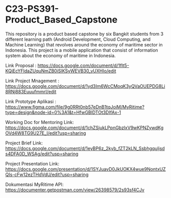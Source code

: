 # C23-PS391-Product_Based_Capstone
This repository is a product based capstone by six Bangkit students from 3 different learning path (Android Development, Cloud Computing, and Machine Learning) that revolves around the economy of maritime sector in Indonesia. This project is a mobile application that consist of information system about the economy of maritime in Indonesia. 

Link Proposal :
https://docs.google.com/document/d/1fIt5-KQjEcYFIdaZUquNmZB0iSlKSyWEVB30_yUXHIo/edit

Link Project Mnagement :
https://docs.google.com/document/d/1yd3Im6WcCMoqK3yQVaOUEPDG8Li8RNj883EuuufmmrI/edit

Link Prototype Aplikasi :
https://www.figma.com/file/9g0RRt0nb57eDnB1tqJoiM/MyRitime?type=design&node-id=0%3A1&t=HfwGBlDTOt3DIfAx-1

Working Doc for Mentoring Link:
https://docs.google.com/document/d/1chZSjukLPpnGbzlxV9wKPNZywdKgOVd4W8TG9U27E_I/edit?usp=sharing

Project Brief Link:
https://docs.google.com/document/d/1eyBP6z_2kyb_fZT2kLN_Ssbhgquljsds4DFA0D_WSAg/edit?usp=sharing

Project Presentation Link:
https://docs.google.com/presentation/d/1SYJuavD0JkUOKX4wue9NontxUZQIs-cFw12ezTHdVdU/edit?usp=sharing

Dokumentasi MyRitime API:
https://documenter.getpostman.com/view/26398579/2s93sf4CJv
